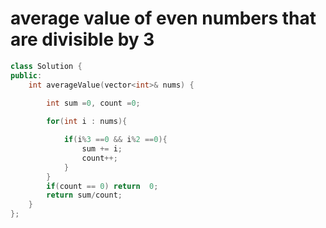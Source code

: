 # average value of even numbers that are divisible by 3
```c++
class Solution {
public:
    int averageValue(vector<int>& nums) {
        
        int sum =0, count =0;

        for(int i : nums){

            if(i%3 ==0 && i%2 ==0){
                sum += i;
                count++;
            }
        }
        if(count == 0) return  0;
        return sum/count;
    }
};
```